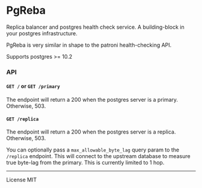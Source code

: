PgReba
======

Replica balancer and postgres health check service. A building-block in your postgres infrastructure.

PgReba is very similar in shape to the patroni health-checking API.

Supports postgres >= 10.2

### API

#### `GET /` or `GET /primary`

The endpoint will return a 200 when the postgres server is a primary. Otherwise, 503.

#### `GET /replica`

The endpoint will return a 200 when the postgres server is a replica. Otherwise, 503.

You can optionally pass a `max_allowable_byte_lag` query param to the `/replica` endpoint. This will connect to the upstream
database to measure true byte-lag from the primary. This is currently limited to 1 hop.

---

License MIT
